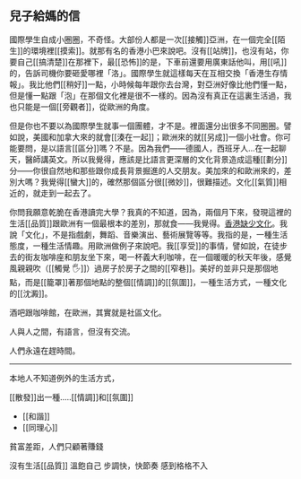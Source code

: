 ## 兒子給媽的信

國際學生自成小圈圈，不奇怪。大部份人都是一次[[接觸]]亞洲，在一個完全[[陌生]]的環境裡[[摸索]]。就那有名的香港小巴來說吧。沒有[[站牌]]，也沒有站，你要自己[[搞清楚]]在那裡下，最[[恐怖]]的是，下車前還要用廣東話他叫，用[[吼]]的，告訴司機你要砸愛哪裡「洛」。國際學生就這樣每天在互相交換「香港生存情報」。我比他們[[稍好]]一點，小時候每年跟你去台灣，對亞洲好像比他們懂一點，但是懂一點跟「泡」在那個文化裡是很不一樣的。因為沒有真正在這裏生活過，我也只能是一個[[旁觀者]]，從歐洲的角度。


但是你也不要以為國際學生就事一個團體，才不是。裡面還分出很多不同圈圈。譬如說，美國和加拿大來的就會[[湊在一起]]；歐洲來的就[[另成]]一個小社會。你可能要問，是以語言[[區分]]嗎？不是。因為我們——德國人，西班牙人...在一起聊天，醫師講英文。所以我覺得，應該是比語言更深層的文化背景造成這種[[劃分]]分——你很自然地和那些跟你成長背景掘進的人交朋友。美加來的和歐洲來的，差別大嗎？我覺得[[蠻大]]的，確然那個區分很[[微妙]]，很難描述。文化[[氣質]]相近的，就走到一起去了。

你問我願意乾脆在香港讀完大學？我真的不知道，因為，兩個月下來，發現這裡的生活[[品質]]跟歐洲有一個最根本的差別，那就食——我覺得。<ins>香港缺少文化</ins>。我說「文化」，不是指戲劇，舞蹈、音樂演出、藝術展覽等等。我指的是，一種生活態度，一種生活情趣。用歐洲做例子來說吧。我[[享受]]的事情，譬如說，在徒步去的街友咖啡座和朋友坐下來，喝一杯義大利咖啡，在一個暖暖的秋天年後，感覺風親親吹（[[觸覺 🖐]]）過房子於房子之間的[[窄巷]]。美好的並非只是那個地點，而是[[籠罩]]著那個地點的整個[[情調]]的[[氛圍]]，一種生活方式，一種文化的[[沈澱]]。

酒吧跟咖啡館，在歐洲，其實就是社區文化。

人與人之間，有語言，但沒有交流。

人們永遠在趕時間。

<hr>

本地人不知道例外的生活方式，

[[散發]]出一種…..[[情調]]和[[氛圍]]
- [[和諧]]
- [[同理心]]

貧富差距，人們只顧著賺錢

沒有生活[[品質]]
溫飽自己
步調快，快節奏
感到格格不入